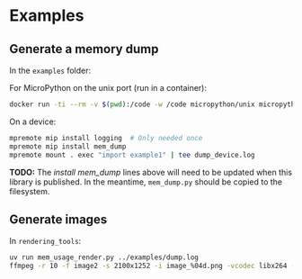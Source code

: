 # Examples

## Generate a memory dump

In the `examples` folder:

For MicroPython on the unix port (run in a container):

```bash
docker run -ti --rm -v $(pwd):/code -w /code micropython/unix micropython -X heapsize=500000 -c "import mip; mip.install('logging'); mip.install('mem_dump'); import example1" | tee dump_unix.log
```

On a device:

```bash
mpremote mip install logging  # Only needed once
mpremote mip install mem_dump
mpremote mount . exec "import example1" | tee dump_device.log
```

**TODO:** The *install mem_dump* lines above will need to be updated when this
library is published. In the meantime, `mem_dump.py` should be copied to the
filesystem.

## Generate images

In `rendering_tools`:

```bash
uv run mem_usage_render.py ../examples/dump.log
ffmpeg -r 10 -f image2 -s 2100x1252 -i image_%04d.png -vcodec libx264 -crf 25 -pix_fmt yuv420p mem_usage.mp4
```
